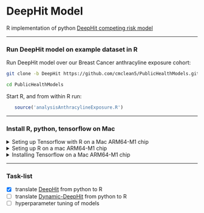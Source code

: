 # DeepHit Model
R implementation of python [DeepHit competing risk model](https://github.com/cmclean5/PublicHealthModels/issues/1)

---

### Run DeepHit model on example dataset in R

Run DeepHit model over our Breast Cancer anthracyline exposure cohort:

```bash
git clone -b DeepHit https://github.com/cmclean5/PublicHealthModels.git
```

```bash
cd PublicHealthModels
```

Start R, and from within R run:

```R
   source('analysisAnthracylineExposure.R')
```

---

### Install R, python, tensorflow on Mac

<details>

<summary>Seting up Tensorflow with R on a Mac ARM64-M1 chip </summary>

### .bashrc file

environment variables to define in .bashrc file to set-up R (4.2), python (3.9)   

```bash
   ##TERMINAL SETTINGS and Terminal Aliases
   ##change to Unix HOME area
   export HOME=/Users/cmclean

   ## set JAVA_HOME for ARM64-based M1
   export JAVA_HOME="/Library/Java/JavaVirtualMachines/zulu-17.jdk/Contents/Home"

   ## requied environment variables for,
   ## brew/minforge installation of tensorflow
   export GRPC_PYTHON_BUILD_SYSTEM_OPENSSL=1
   export GRPC_PYTHON_BUILD_SYSTEM_ZLIB=1

   ## GSL environment variables setup
   export GSL_HOME="/opt/homebrew/Cellar/gsl/2.7.1"
   export GSL_CFLAGS="${GSL_HOME}/include"
   export GSL_LIBS="${GSL_HOME}/lib"
   export GSL_CONFIG="${GSL_HOME}/bin/gsl-config"
   export PATH="${GSL_HOME}/bin:${PATH}"
   export LD_LIBRARY_PATH="${LD_LIBRARY_PATH}:${GSL_HOME}/lib"

   ## openblas environment variable setup
   ## For compilers to find openblas you may need to set:
   export BLAS_HOME="/opt/homebrew/opt/openblas"
   export BLAS_CFLAGS="${BLAS_HOME}/include"
   export BLAS_LIBS="${BLAS_HOME}/lib"
   export LD_LIBRARY_PATH="${LD_LIBRARY_PATH}:${BLAS_HOME}/lib"

   ## lapack environment variable setup
   ## For compilers to find lapack you may need to set:
   export LAPACK_HOME="/opt/homebrew/opt/lapack"
   export LAPACK_CFLAGS="${LAPACK_HOME}/include"
   export LAPACK_LIBS="${LAPACK_HOME}/lib"
   export LD_LIBRARY_PATH="${LD_LIBRARY_PATH}:${LAPACK_HOME}/lib"

   ## what is my python set-up?
   ## 1) I have ARM64-based M1 chip python 3.9 setup, using brew
   ## 2) I have ARM64-based M1 chip python 3.9 setup, using miniforge

   #export my_py_setup="brew_9" ## for brew      python 3.9 installation
   export my_py_setup="mini_9" ## for miniforge python 3.9 installation

   if [ "$my_py_setup" == "brew_9" ] || [ "$my_py_setup" == "brew_10" ]; then

       ##-----------------------------------
       ## macs ARM64-based M1 chip python setup using brew
       ##-----------------------------------
    
       ## set the python version to 3.9
       if [ "$my_py_setup" == "brew_9" ]; then
           #export py_ver=python@3.9        
           export py_ver=3.9
       fi

       ## set the python version to 3.10
       if [ "$my_py_setup" == "brew_10" ]; then
           #export py_ver=python@3.10
           export py_ver=3.10        
       fi
        
       ## export paths
       PATH="/opt/homebrew/opt/python@${py_ver}/bin:$PATH"         ## path to python
       PATH="/Users/cmclean/Library/Python/${py_ver}/bin:$PATH"    ## path to pip3 and virtualenv
       export PATH

       ##-----------------------------------
       ## macs ARM64-based M1 chip python 3.9 setup, using brew
       ##-----------------------------------
       export PYTHONPATH="$PYTHONPATH:/opt/homebrew/opt/python@${py_ver}/bin/python3"
       export PYTHONSTARTUP=".pythonstartup.py"
       export WORKON_HOME=$HOME/.virtualenvs
       export PROJECT_HOME=$HOME/projects
       export VIRTUALENVWRAPPER_PYTHON=`which python3`
       export VIRTUALENVWRAPPER_VIRTUALENV=`which virtualenv`
       source `which virtualenvwrapper.sh`
       export LDFLAGS="-L/opt/homebrew/opt/${py_ver}/lib"
       export PKG_CONFIG_PATH="/opt/homebrew/opt/${py_ver}/lib/pkgconfig"

    ## install tensorflow for apple M1
    ## python3 -m pip install --upgrade tensorflow-macos
    ## work around for matlibplot lib
    function frameworkpython {
        if [[ ! -z "$VIRTUALENV" ]]; then
            PYTHONHOME=$VIRTUALENV $VIRTUALENVWRAPPER_PYTHON "$@"
        else
            $VIRTUALENVWRAPPER_PYTHON "$@"
        fi
    }

    echo ": python $py_ver setup using brew"
    
fi

if [ "$my_py_setup" == "mini_9" ]; then

    ##-----------------------------------
    ## macs ARM64-based M1 chip python setup using miniforge
    ##-----------------------------------
    
    ## requied environment variables for,
    ## minforge installation of tensorflow
    #export GRPC_PYTHON_BUILD_SYSTEM_OPENSSL=1
    #export GRPC_PYTHON_BUILD_SYSTEM_ZLIB=1

    ## init bash shell for miniforge
    source ${HOME}/SCRIPTS/UTILITIES/conda_init.sh

    ## start our shell without conda base environment activated
    conda deactivate
    
    ##-----------------------------------
    ## which python to use for reticulate in R
    ##-----------------------------------
    export RETICULATE_PYTHON="/opt/homebrew/Caskroom/miniforge/base/envs/r-reticulate/bin/python3"

    echo ": python 3.9 setup using miniforge"
    
fi
    
##-----------------------------------

##-----------------------------------
## R setup
##-----------------------------------
## Keep an eye for updates at: https://mac.r-project.org/
## Refs:
## [1] https://mac.r-project.org/tools/
## [2] https://www.r-bloggers.com/2021/02/fully-native-m1-apple-silicon-r-setup/
## [3] https://colinfay.me/r-installation-administration/installing-r-under-macos.html
## [4] https://cran.r-project.org/bin/macosx/

#export my_r_setup="x84_64" ## R 4.1 intel    x84_64 setup
export my_r_setup="arm_64" ## R 4.2 apple M1 arm_64 setup       

if [ "$my_r_setup" == "x84_64" ]; then

    ## gfortran for R (intel)
    PATH="/usr/local/gfortran/bin:$PATH"
    PATH="/usr/local/tcl-tk/8.6.12/bin:$PATH"
    export TCLTK_LIBS="/usr/local/tcl-tk/8.6.12/lib"
    export TCLTK_CPPFLAGS="/usr/local/tcl-tk/8.6.12/include"
    PATH="/Library/Frameworks/R.framework/Versions/4.1/Resources/bin:$PATH"
    export PATH

    ## location to where R installs packages
    export R_LIBS_USER="$HOME/.R/R-4.1/library"

    echo ": R 4.1 setup for mac intel x84_64"

    ##-----------------------------------------------------
    ## Make use of this new BLAS library:
    ## [5] https://pat-s.me/transitioning-from-x86-to-arm64-on-macos-experiences-of-an-r-user/
    ## 1) cd /Library/Frameworks/R.framework/Resources/lib/
    ## create a symbolic link pointing libRblas.dylib to the optimized BLAS implementation
    ## 2) ln -s -i -v libRblas.vecLib.dylib libRblas.dylib
    ## If you ever want to revert this, do
    ## 1) cd /Library/Frameworks/R.framework/Resources/lib/
    ## 2) ln -s -i -v libRblas.0.dylib libRblas.dylib
    ##-----------------------------------------------------
    
fi

if [ "$my_r_setup" == "arm_64" ]; then    

    ## gfortran for R (arm64)
    ## https://mac.r-project.org/
    ## wget https://mac.r-project.org/monterey/R-devel/arm64/R-devel.tar.gz
    ## tar fvxz R*.tar.gz -C /
    PATH="/opt/R/arm64/gfortran/bin:$PATH"
    PATH="/Library/Frameworks/R.framework/Versions/4.2-arm64/Resources/bin:$PATH"
    export TCLTK_LIBS="/opt/R/arm64/tcl-tk/8.6.12/lib"
    export TCLTK_CPPFLAGS="/opt/R/arm64/tcl-tk/8.6.12/include"
    export PATH

    ## location to where R installs packages
    export R_LIBS_USER="$HOME/.R/R-4.2.0/library"
```
</details>


<details>

<summary>Seting up R on a mac ARM64-M1 chip </summary>

### Installing R version 4.2 (or higher)

The easiest way is to install R on Mac is through [CRAN](https://cran.r-project.org) by going to the CRAN downloads page and following the links For Apple silicon (M1/M2) Macs. The next step is to click on the "R-4.3.1-arm64.pkg" (or newer version) file to begin the installation.

### Installing RStudio

To download RStudio, go to the [RStudio downloads page](https://posit.co/download/rstudio-desktop/#download) and get the .dmg for Mac OS, remember to keep default installation options.

### R packages to install for tensorflow

Start R from bash or RStudio

```R
install.packages("base64enc")
install.packages("reticulate")
install.packages("keras")
install.packages("tensorflow")
```

### Note install tensorflow and keras in R, might have to download & install manually
```bash
cd ~/Downloads
wget https://www.stats.bris.ac.uk/R/bin/macosx/big-sur-arm64/contrib/4.2/tensorflow_2.7.0.tgz
R CMD INSTALL tensorflow_2.7.0.tgz
wget https://www.stats.bris.ac.uk/R/bin/macosx/big-sur-arm64/contrib/4.2/keras_2.7.0.tgz
R CMD INSTALL keras_2.7.0.tgz
```

</details>



<details>

<summary>Installing Tensorflow on a Mac ARM64-M1 chip </summary>

### install miniforge via brew

```bash   
arch -arm64 brew install miniforge
```

### (1) create a new environment called r-reticulate
```bash
 conda create --name r-reticulate python=3.9
```

You'll find this environment create in 
```bash
/opt/homebrew/Caskroom/miniforge/base/envs/r-reticulate
```

### (2) to activate conda, first init it
```bash
source conda_init.sh
```
Where the `conda_init.sh` script is:
```bash
#!/bin/bash

# >>> conda initialize >>>
# !! Contents within this block are managed by 'conda init' !!
__conda_setup="$('/opt/homebrew/Caskroom/miniforge/base/bin/conda' 'shell.bash' 'hook' 2> /dev/null)"
if [ $? -eq 0 ]; then
    eval "$__conda_setup"
else
    if [ -f "/opt/homebrew/Caskroom/miniforge/base/etc/profile.d/conda.sh" ]; then
        . "/opt/homebrew/Caskroom/miniforge/base/etc/profile.d/conda.sh"
    else
        export PATH="/opt/homebrew/Caskroom/miniforge/base/bin:$PATH"
    fi
fi
unset __conda_setup
# <<< conda initialize <<<
```

### (3) now can activate our environment
```bash
conda activate r-reticulate
```

### (4) install packages need for plotting keras model
```bash
 pip install pydot
 arch -arm64 brew install graphviz
```

### (5) install tensorflow
```bash
 conda install -c apple tensorflow-deps
 python -m pip install tensorflow-macos
 python -m pip install tensorflow-metal
 python -m pip install tensorflow-addons
```
### (6) You'll find tensorflow installed at
```bash
/opt/homebrew/Caskroom/miniforge/base/pkgs/
```

</details>

---

### Task-list

- [x] translate [DeepHit](https://github.com/cmclean5/PublicHealthModels/issues/1) from python to R
- [ ] translate [Dynamic-DeepHit](https://github.com/cmclean5/PublicHealthModels/issues/3) from python to R
- [ ] hyperparameter tuning of models
